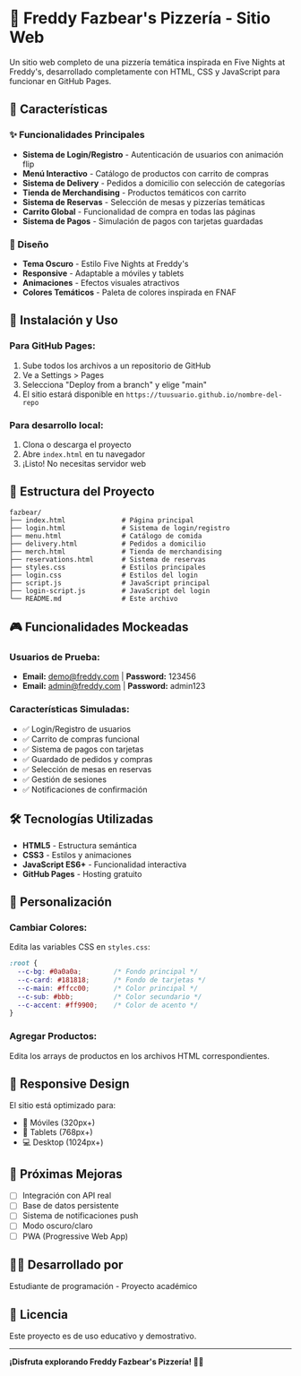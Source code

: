 # 🍕 Freddy Fazbear's Pizzería - Sitio Web

Un sitio web completo de una pizzería temática inspirada en Five Nights at Freddy's, desarrollado completamente con HTML, CSS y JavaScript para funcionar en GitHub Pages.

## 🎯 Características

### ✨ Funcionalidades Principales
- **Sistema de Login/Registro** - Autenticación de usuarios con animación flip
- **Menú Interactivo** - Catálogo de productos con carrito de compras
- **Sistema de Delivery** - Pedidos a domicilio con selección de categorías
- **Tienda de Merchandising** - Productos temáticos con carrito
- **Sistema de Reservas** - Selección de mesas y pizzerías temáticas
- **Carrito Global** - Funcionalidad de compra en todas las páginas
- **Sistema de Pagos** - Simulación de pagos con tarjetas guardadas

### 🎨 Diseño
- **Tema Oscuro** - Estilo Five Nights at Freddy's
- **Responsive** - Adaptable a móviles y tablets
- **Animaciones** - Efectos visuales atractivos
- **Colores Temáticos** - Paleta de colores inspirada en FNAF

## 🚀 Instalación y Uso

### Para GitHub Pages:
1. Sube todos los archivos a un repositorio de GitHub
2. Ve a Settings > Pages
3. Selecciona "Deploy from a branch" y elige "main"
4. El sitio estará disponible en `https://tuusuario.github.io/nombre-del-repo`

### Para desarrollo local:
1. Clona o descarga el proyecto
2. Abre `index.html` en tu navegador
3. ¡Listo! No necesitas servidor web

## 📁 Estructura del Proyecto

```
fazbear/
├── index.html              # Página principal
├── login.html              # Sistema de login/registro
├── menu.html               # Catálogo de comida
├── delivery.html           # Pedidos a domicilio
├── merch.html              # Tienda de merchandising
├── reservations.html       # Sistema de reservas
├── styles.css              # Estilos principales
├── login.css               # Estilos del login
├── script.js               # JavaScript principal
├── login-script.js         # JavaScript del login
└── README.md               # Este archivo
```

## 🎮 Funcionalidades Mockeadas

### Usuarios de Prueba:
- **Email:** demo@freddy.com | **Password:** 123456
- **Email:** admin@freddy.com | **Password:** admin123

### Características Simuladas:
- ✅ Login/Registro de usuarios
- ✅ Carrito de compras funcional
- ✅ Sistema de pagos con tarjetas
- ✅ Guardado de pedidos y compras
- ✅ Selección de mesas en reservas
- ✅ Gestión de sesiones
- ✅ Notificaciones de confirmación

## 🛠️ Tecnologías Utilizadas

- **HTML5** - Estructura semántica
- **CSS3** - Estilos y animaciones
- **JavaScript ES6+** - Funcionalidad interactiva
- **GitHub Pages** - Hosting gratuito

## 🎨 Personalización

### Cambiar Colores:
Edita las variables CSS en `styles.css`:
```css
:root {
  --c-bg: #0a0a0a;        /* Fondo principal */
  --c-card: #181818;      /* Fondo de tarjetas */
  --c-main: #ffcc00;      /* Color principal */
  --c-sub: #bbb;          /* Color secundario */
  --c-accent: #ff9900;    /* Color de acento */
}
```

### Agregar Productos:
Edita los arrays de productos en los archivos HTML correspondientes.

## 📱 Responsive Design

El sitio está optimizado para:
- 📱 Móviles (320px+)
- 📱 Tablets (768px+)
- 💻 Desktop (1024px+)

## 🎯 Próximas Mejoras

- [ ] Integración con API real
- [ ] Base de datos persistente
- [ ] Sistema de notificaciones push
- [ ] Modo oscuro/claro
- [ ] PWA (Progressive Web App)

## 👨‍💻 Desarrollado por

Estudiante de programación - Proyecto académico

## 📄 Licencia

Este proyecto es de uso educativo y demostrativo.

---

**¡Disfruta explorando Freddy Fazbear's Pizzería! 🍕🎪**
